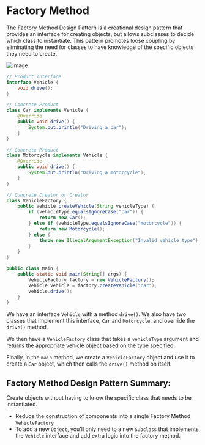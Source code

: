 # Factory Method
The Factory Method Design Pattern is a creational design pattern that provides an interface for creating objects, but allows subclasses to decide which class to instantiate. This pattern promotes loose coupling by eliminating the need for classes to have knowledge of the specific objects they need to create.

![image](https://github.com/boushphong/Design-Patterns/assets/59940078/9870ad5d-7fc8-4b4c-bcbc-9cffc52ae731)

```java
// Product Interface
interface Vehicle {
    void drive();
}

// Concrete Product
class Car implements Vehicle {
    @Override
    public void drive() {
        System.out.println("Driving a car");
    }
}

// Concrete Product
class Motorcycle implements Vehicle {
    @Override
    public void drive() {
        System.out.println("Driving a motorcycle");
    }
}

// Concrete Creator or Creator
class VehicleFactory {
    public Vehicle createVehicle(String vehicleType) {
        if (vehicleType.equalsIgnoreCase("car")) {
            return new Car();
        } else if (vehicleType.equalsIgnoreCase("motorcycle")) {
            return new Motorcycle();
        } else {
            throw new IllegalArgumentException("Invalid vehicle type");
        }
    }
}

public class Main {
    public static void main(String[] args) {
        VehicleFactory factory = new VehicleFactory();
        Vehicle vehicle = factory.createVehicle("car");
        vehicle.drive();
    }
}
```

We have an interface `Vehicle` with a method `drive()`. We also have two classes that implement this interface, `Car` and `Motorcycle`, and override the `drive()` method.

We then have a `VehicleFactory` class that takes a `vehicleType` argument and returns the appropriate vehicle object based on the type specified.

Finally, in the `main` method, we create a `VehicleFactory` object and use it to create a `Car` object, which then calls the `drive()` method on itself.

## Factory Method Design Pattern Summary:
Create objects without having to know the specific class that needs to be instantiated. 
- Reduce the construction of components into a single Factory Method `VehicleFactory`
- To add a new `Object`, you'll only need to a new `Subclass` that implements the `Vehicle` interface and add extra logic into the factory method. 
